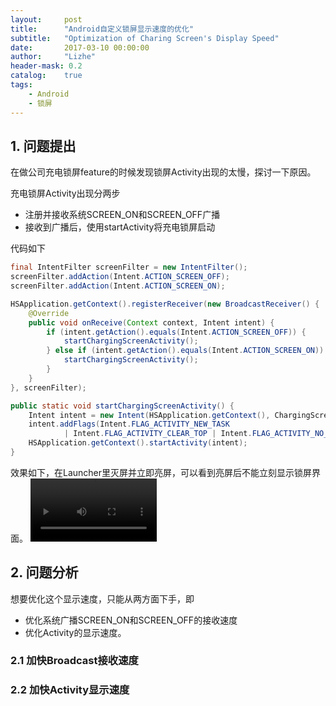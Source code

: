 ```yaml
---
layout:     post
title:      "Android自定义锁屏显示速度的优化"
subtitle:   "Optimization of Charing Screen's Display Speed"
date:       2017-03-10 00:00:00
author:     "Lizhe"
header-mask: 0.2
catalog:    true
tags:
    - Android
    - 锁屏
---
```


## 1. 问题提出
在做公司充电锁屏feature的时候发现锁屏Activity出现的太慢，探讨一下原因。

充电锁屏Activity出现分两步
* 注册并接收系统SCREEN_ON和SCREEN_OFF广播
* 接收到广播后，使用startActivity将充电锁屏启动

代码如下
```java
final IntentFilter screenFilter = new IntentFilter();
screenFilter.addAction(Intent.ACTION_SCREEN_OFF);
screenFilter.addAction(Intent.ACTION_SCREEN_ON);

HSApplication.getContext().registerReceiver(new BroadcastReceiver() {
    @Override
    public void onReceive(Context context, Intent intent) {
        if (intent.getAction().equals(Intent.ACTION_SCREEN_OFF)) {
            startChargingScreenActivity();
        } else if (intent.getAction().equals(Intent.ACTION_SCREEN_ON)) {
            startChargingScreenActivity();
        }
    }
}, screenFilter);

public static void startChargingScreenActivity() {
    Intent intent = new Intent(HSApplication.getContext(), ChargingScreenActivity.class);
    intent.addFlags(Intent.FLAG_ACTIVITY_NEW_TASK
            | Intent.FLAG_ACTIVITY_CLEAR_TOP | Intent.FLAG_ACTIVITY_NO_ANIMATION);
    HSApplication.getContext().startActivity(intent);
}
```

效果如下，在Launcher里灭屏并立即亮屏，可以看到亮屏后不能立刻显示锁屏界面。
<video width="40%" src="../../../../img/in-post/post-android-locker-show-slow/before.mp4"  controls="controls" autoplay="autoplay"></video>

## 2. 问题分析
想要优化这个显示速度，只能从两方面下手，即
* 优化系统广播SCREEN_ON和SCREEN_OFF的接收速度
* 优化Activity的显示速度。

### 2.1 加快Broadcast接收速度

### 2.2 加快Activity显示速度